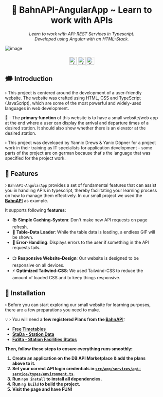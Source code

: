 <h1 align="center">
     📡 BahnAPI-AngularApp ~ Learn to work with APIs
</h1>

<p align="center">
  <i align="center">Learn to work with API-REST Services in Typescript.<br />Developed using Angular with an HTML-Stack.</i>

  ![image](https://i.imgur.com/iQTeYR7.png)

</p>

<h4 align="center">
  <a href="https://angular.dev/">
    <img src="https://img.shields.io/badge/version-Angular_18-27ae60?style=for-the-badge" alt="php version" style="height: 25px;">
  </a>
  <a href="https://developers.deutschebahn.com/db-api-marketplace/apis/frontpage">
    <img src="https://img.shields.io/badge/API_Service-Bahn_API-2980b9?style=for-the-badge" alt="php version" style="height: 25px;">
  </a>
  <a href="https://discord.gg/bl4cklist">
    <img src="https://img.shields.io/discord/616655040614236160?style=for-the-badge&logo=discord&label=Discord&color=%237289da" alt="discord server" style="height: 25px;">
  </a>
  <br>
</h4>

## 🗯️ Introduction
› This project is centered around the development of a user-friendly website. The website was crafted using HTML, CSS and TypeScript (JavaScript), which are some of the most powerful and widely-used languages in web development. 

🤔 - The <strong>primary function</strong> of this website is to have a small website/web app at the end where a user can display the arrival and departure times of a desired station. It should also show whether there is an elevator at the desired station.

› This project was developed by Yannic Drews & Yanic Döpner for a project work in their training as IT specialists for application development - some parts of the project are on german because that's the language that was specified for the project work.

## 🧮 Features
› `BahnAPI-AngularApp` provides a set of fundamental features that can assist you in handling APIs in typescript, thereby facilitating your learning process on how to manage them effectively. In our small project we used the **[BahnAPI](https://developers.deutschebahn.com/db-api-marketplace/apis/frontpage)** as example.
<br />

It supports following <strong>features</strong>:
<ul>
  <li>📚 <strong>Simple Caching-System</strong>: Don't make new API requests on page refresh.</li>
  <li>📡 <strong>Table-Data Loader</strong>: While the table data is loading, a endless GIF will be shown.</li>
  <li>📛 <strong>Error-Handling</strong>: Displays errors to the user if something in the API requests fails.</li>
  <br /><li>📺 <strong>Responsive Website-Design</strong>: Our website is designed to be responsive on all devices.</li>
  <li>⚡ <strong>Optimized Tailwind-CSS</strong>: We used Tailwind-CSS to reduce the amount of loaded CSS and to keep things responsive.</li>
</ul>

## 🔨 Installation
› Before you can start exploring our small website for learning purposes, there are a few preparations you need to make.

💡 › You will need a <strong>few registered Plans from the **[BahnAPI](https://developers.deutschebahn.com/db-api-marketplace/apis/frontpage)**:<br />
- **[Free Timetables](https://developers.deutschebahn.com/db-api-marketplace/apis/product/26497)**
- **[StaDa - Station Data](https://developers.deutschebahn.com/db-api-marketplace/apis/product/145141)**
- **[FaSta - Station Facilities Status](https://developers.deutschebahn.com/db-api-marketplace/apis/product/130978)**

Then, follow these steps to ensure everything runs smoothly:
1. Create an application on the DB API Marketplace & add the plans above to it.
2. Set your <strong>correct API login credentials</strong> in [`src/app/services/api-service/types/environment.ts`](https://github.com/RazzerDE/BahnAPI-AngularApp/blob/main/src/app/services/api-service/types/environment.ts).
3. Run `npm install` to install all dependencies.
4. Run `ng build` to build the project.
5. Visit the page and have FUN!
